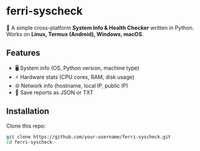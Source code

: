 # ferri-syscheck

🚀 A simple cross-platform **System Info & Health Checker** written in Python.  
Works on **Linux, Termux (Android), Windows, macOS**.

## Features
- 🖥️ System info (OS, Python version, machine type)
- ⚡ Hardware stats (CPU cores, RAM, disk usage)
- 🌐 Network info (hostname, local IP, public IP)
- 📄 Save reports as JSON or TXT

## Installation

Clone this repo:
```bash
git clone https://github.com/your-username/ferri-syscheck.git
cd ferri-syscheck
